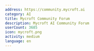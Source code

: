 ```yaml
---
address: https://community.mycroft.ai
category: AI
title: Mycroft Community Forum
description: Mycroft AI Community Forum
userCount: 3685
icon: mycroft.png
activity: medium
language: en
---
```

